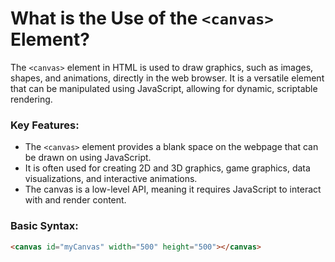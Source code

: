 # What is the Use of the `<canvas>` Element?

The `<canvas>` element in HTML is used to draw graphics, such as images, shapes, and animations, directly in the web browser. It is a versatile element that can be manipulated using JavaScript, allowing for dynamic, scriptable rendering.

### Key Features:
- The `<canvas>` element provides a blank space on the webpage that can be drawn on using JavaScript.
- It is often used for creating 2D and 3D graphics, game graphics, data visualizations, and interactive animations.
- The canvas is a low-level API, meaning it requires JavaScript to interact with and render content.

### Basic Syntax:
```html
<canvas id="myCanvas" width="500" height="500"></canvas>
